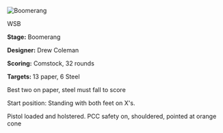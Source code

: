 ![Boomerang](https://github.com/bagellord/USPSA-Stages/blob/master/31%2B%20rounds/Boomerang%20-%2032%20Rounds%20-%20Comstock/Boomerang.png)

WSB

<b>Stage:</b> Boomerang

<b>Designer:</b> Drew Coleman

<b>Scoring:</b> Comstock, 32 rounds

<b>Targets: </b>13 paper, 6 Steel

Best two on paper, steel must fall to score

Start position: Standing with both feet on X's.

Pistol loaded and holstered. PCC safety on, shouldered, pointed at orange cone

